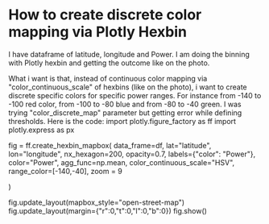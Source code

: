 
# How to create discrete color mapping via Plotly Hexbin

I have dataframe of latitude, longitude and Power. I am doing the binning with Plotly hexbin and getting the outcome like on the photo.

What i want is that, instead of continuous color mapping via "color_continuous_scale" of hexbins (like on the photo), i want to create discrete specific colors for specific power ranges. For instance from -140 to -100 red color, from -100 to -80 blue and from -80 to -40 green. I was trying "color_discrete_map" parameter but getting error while defining thresholds.
Here is the code:
import plotly.figure_factory as ff
import plotly.express as px

fig = ff.create_hexbin_mapbox(
    data_frame=df, lat="latitude", lon="longitude",
    nx_hexagon=200, opacity=0.7, labels={"color": "Power"},
    color="Power", agg_func=np.mean, color_continuous_scale="HSV", range_color=[-140,-40],
    zoom = 9

)

fig.update_layout(mapbox_style="open-street-map")
fig.update_layout(margin={"r":0,"t":0,"l":0,"b":0})
fig.show()


        